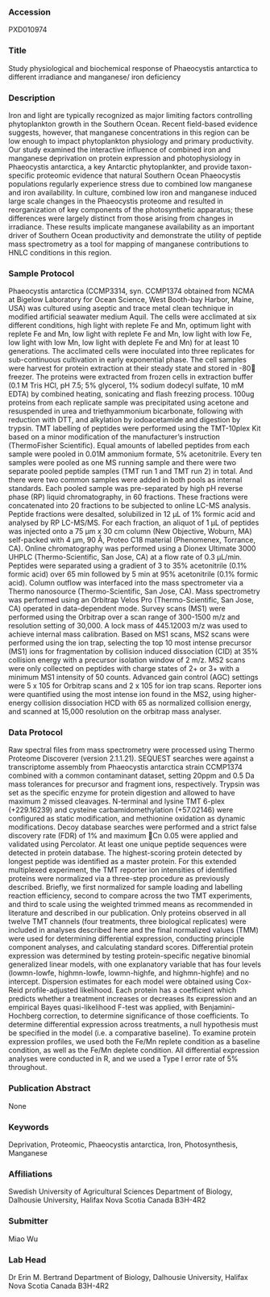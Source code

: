 ### Accession
PXD010974

### Title
Study physiological and biochemical response of Phaeocystis antarctica to different irradiance and manganese/ iron deficiency

### Description
Iron and light are typically recognized as major limiting factors controlling phytoplankton growth in the Southern Ocean. Recent field-based evidence suggests, however, that manganese concentrations in this region can be low enough to impact phytoplankton physiology and primary productivity. Our study examined the interactive influence of combined iron and manganese deprivation on protein expression and photophysiology in Phaeocystis antarctica, a key Antarctic phytoplankter, and provide taxon-specific proteomic evidence that natural Southern Ocean Phaeocystis populations regularly experience stress due to combined low manganese and iron availability. In culture, combined low iron and manganese induced large scale changes in the Phaeocystis proteome and resulted in reorganization of key components of the photosynthetic apparatus; these differences were largely distinct from those arising from changes in irradiance. These results implicate manganese availability as an important driver of Southern Ocean productivity and demonstrate the utility of peptide mass spectrometry as a tool for mapping of manganese contributions to HNLC conditions in this region.

### Sample Protocol
Phaeocystis antarctica (CCMP3314, syn. CCMP1374 obtained from NCMA at Bigelow Laboratory for Ocean Science, West Booth-bay Harbor, Maine, USA) was cultured using aseptic and trace metal clean technique in modified artificial seawater medium Aquil. The cells were acclimated at six different conditions, high light with replete Fe and Mn, optimum light with replete Fe and Mn, low light with replete Fe and Mn, low light with low Fe, low light with low Mn, low light with deplete Fe and Mn) for at least 10 generations. The acclimated cells were inoculated into three replicates for sub-continuous cultivation in early exponential phase. The cell samples were harvest for protein extraction at their steady state and stored in -80 freezer. The proteins were extracted from frozen cells in extraction buffer (0.1 M Tris HCl, pH 7.5; 5% glycerol, 1% sodium dodecyl sulfate, 10 mM EDTA) by combined heating, sonicating and flash freezing process. 100ug proteins from each replicate sample was precipitated using acetone and resuspended in urea and triethyammonium bicarbonate, following with reduction with DTT, and alkylation by iodoacetamide and digestion by trypsin. TMT labelling of peptides were performed using the TMT-10plex Kit based on a minor modification of the manufacturer’s instruction (ThermoFisher Scientific).  Equal amounts of labelled peptides from each sample were pooled in 0.01M ammonium formate, 5% acetonitrile. Every ten samples were pooled as one MS running sample and there were two separate pooled peptide samples (TMT run 1 and TMT run 2) in total. And there were two common samples were added in both pools as internal standards. Each pooled sample was pre-separated by high pH reverse phase (RP) liquid chromatography, in 60 fractions. These fractions were concatenated into 20 fractions to be subjected to online LC-MS analysis.  Peptide fractions were desalted, solubilized in 12 µL of 1% formic acid and analysed by RP LC-MS/MS. For each fraction, an aliquot of 1 µL of peptides was injected onto a 75 µm x 30 cm column (New Objective, Woburn, MA) self-packed with 4 µm, 90 Å, Proteo C18 material (Phenomenex, Torrance, CA). Online chromatography was performed using a Dionex Ultimate 3000 UHPLC (Thermo-Scientific, San Jose, CA) at a flow rate of 0.3 µL/min.  Peptides were separated using a gradient of 3 to 35% acetonitrile (0.1% formic acid) over 65 min followed by 5 min at 95% acetonitrile (0.1% formic acid). Column outflow was interfaced into the mass spectrometer via a Thermo nanosource (Thermo-Scientific, San Jose, CA). Mass spectrometry was performed using an Orbitrap Velos Pro (Thermo-Scientific, San Jose, CA) operated in data-dependent mode. Survey scans (MS1) were performed using the Orbitrap over a scan range of 300-1500 m/z and resolution setting of 30,000. A lock mass of 445.12003 m/z was used to achieve internal mass calibration. Based on MS1 scans, MS2 scans were performed using the ion trap, selecting the top 10 most intense precursor (MS1) ions for fragmentation by collision induced dissociation (CID) at 35% collision energy with a precursor isolation window of 2 m/z. MS2 scans were only collected on peptides with charge states of 2+ or 3+ with a minimum MS1 intensity of 50 counts. Advanced gain control (AGC) settings were 5 x 105 for Orbitrap scans and 2 x 105 for ion trap scans. Reporter ions were quantified using the most intense ion found in the MS2, using higher-energy collision dissociation HCD with 65 as normalized collision energy, and scanned at 15,000 resolution on the orbitrap mass analyser.

### Data Protocol
Raw spectral files from mass spectrometry were processed using Thermo Proteome Discoverer (version 2.1.1.21). SEQUEST searches were against a transcriptome assembly from Phaeocystis antarctica strain CCMP1374 combined with a common contaminant dataset, setting 20ppm and 0.5 Da mass tolerances for precursor and fragment ions, respectively. Trypsin was set as the specific enzyme for protein digestion and allowed to have maximum 2 missed cleavages. N-terminal and lysine TMT 6-plex (+229.16239) and cysteine carbamidomethylation (+57.02146) were configured as static modification, and methionine oxidation as dynamic modifications. Decoy database searches were performed and a strict false discovery rate (FDR) of 1% and maximum Cn 0.05 were applied and validated using Percolator. At least one unique peptide sequences were detected in protein database. The highest-scoring protein detected by longest peptide was identified as a master protein. For this extended multiplexed experiment, the TMT reporter ion intensities of identified proteins were normalized via a three-step procedure as previously described. Briefly, we first normalized for sample loading and labelling reaction efficiency, second to compare across the two TMT experiments, and third to scale using the weighted trimmed means as recommended in literature and described in our publication. Only proteins observed in all twelve TMT channels (four treatments, three biological replicates) were included in analyses described here and the final normalized values (TMM) were used for determining differential expression, conducting principle component analyses, and calculating standard scores. Differential protein expression was determined by testing protein-specific negative binomial generalized linear models, with one explanatory variable that has four levels (lowmn-lowfe, highmn-lowfe, lowmn-highfe, and highmn-highfe) and no intercept. Dispersion estimates for each model were obtained using Cox-Reid profile-adjusted likelihood. Each protein has a coefficient which predicts whether a treatment increases or decreases its expression and an empirical Bayes quasi-likelihood F-test was applied, with Benjamini-Hochberg correction, to determine significance of those coefficients. To determine differential expression across treatments, a null hypothesis must be specified in the model (i.e. a comparative baseline). To examine protein expression profiles, we used both the Fe/Mn replete condition as a baseline condition, as well as the Fe/Mn deplete condition. All differential expression analyses were conducted in R, and we used a Type I error rate of 5% throughout.

### Publication Abstract
None

### Keywords
Deprivation, Proteomic, Phaeocystis antarctica, Iron, Photosynthesis, Manganese

### Affiliations
Swedish University of Agricultural Sciences
Department of Biology, Dalhousie University, Halifax Nova Scotia Canada B3H-4R2

### Submitter
Miao Wu

### Lab Head
Dr Erin M. Bertrand
Department of Biology, Dalhousie University, Halifax Nova Scotia Canada B3H-4R2


